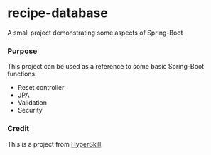 # recipe-database
A small project demonstrating some aspects of Spring-Boot

### Purpose
This project can be used as a reference to some basic Spring-Boot functions:
* Reset controller
* JPA
* Validation
* Security

### Credit
This is a project from [HyperSkill](https://hyperskill.org).
